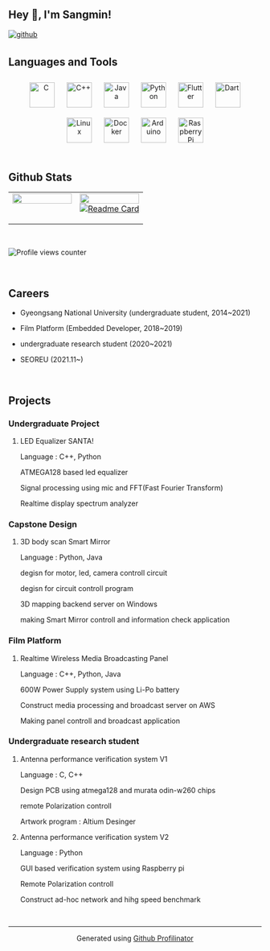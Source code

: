 ## Hey 👋, I'm Sangmin!  
  

<a href="https://github.com/happycucmber" target="_blank">
<img src=https://img.shields.io/badge/github-%2324292e.svg?&style=for-the-badge&logo=github&logoColor=white alt=github style="margin-bottom: 5px;" />
</a>  
  

<br/>  


## Languages and Tools  
<div align="center">  
<img style="margin: 10px" src="https://profilinator.rishav.dev/skills-assets/c-original.svg" alt="C" height="50" />  
<img style="margin: 10px" src="https://profilinator.rishav.dev/skills-assets/cplusplus-original.svg" alt="C++" height="50" />  
<img style="margin: 10px" src="https://profilinator.rishav.dev/skills-assets/java-original-wordmark.svg" alt="Java" height="50" />  
<img style="margin: 10px" src="https://profilinator.rishav.dev/skills-assets/python-original.svg" alt="Python" height="50" />  
<img style="margin: 10px" src="https://profilinator.rishav.dev/skills-assets/flutterio-icon.svg" alt="Flutter" height="50" />  
<img style="margin: 10px" src="https://profilinator.rishav.dev/skills-assets/dartlang-icon.svg" alt="Dart" height="50" />  
<img style="margin: 10px" src="https://profilinator.rishav.dev/skills-assets/linux-original.svg" alt="Linux" height="50" />  
<img style="margin: 10px" src="https://profilinator.rishav.dev/skills-assets/docker-original-wordmark.svg" alt="Docker" height="50" />  
<img style="margin: 10px" src="https://profilinator.rishav.dev/skills-assets/arduino.png" alt="Arduino" height="50" />  
<img style="margin: 10px" src="https://profilinator.rishav.dev/skills-assets/raspberrypi.png" alt="Raspberry Pi" height="50" />  
</div>  

<br/>  


## Github Stats  
<table><tr><td valign="top" width="50%">

<img src="https://github-readme-stats.vercel.app/api?username=happycucumber&show_icons=true&count_private=true&hide_border=true" align="left" style="width: 100%" />

</td><td valign="top" width="50%">

<img src="https://github-readme-stats.vercel.app/api/top-langs/?username=happycucumber&hide_border=true&layout=compact" align="left" style="width: 100%" />

[![Readme Card](https://github-readme-stats.vercel.app/api/pin/?username=happycucumber&hide_border=true&layout=compact)](https://github.com/anuraghazra/github-readme-stats)
</td></tr></table>  

<br/>  

![Profile views counter](https://komarev.com/ghpvc/?username=happycucumber&&style=flat-square)  


<br/>  

## Careers  
  

- Gyeongsang National University (undergraduate student, 2014~2021)  
  

- Film Platform (Embedded Developer, 2018~2019)  
  

- undergraduate research student (2020~2021)  
  

- SEOREU (2021.11~)  
  

  
  

<br/>  

## Projects  
  

### Undergraduate Project

1. LED Equalizer SANTA!

      Language : C++, Python

      ATMEGA128 based led equalizer

      Signal processing using mic and FFT(Fast Fourier Transform)

      Realtime display spectrum analyzer

     
  
  

### Capstone Design

1. 3D body scan Smart Mirror

      Language : Python, Java

      degisn for motor, led, camera controll circuit

      degisn for circuit controll program

      3D mapping backend server on Windows

     making Smart Mirror controll and information check application  
  

### Film Platform


        
  

1. Realtime Wireless Media Broadcasting Panel

      Language : C++, Python, Java

      600W Power Supply system using Li-Po battery

      Construct media processing and broadcast server on AWS 

      Making panel controll and broadcast application  
  

### Undergraduate research student

 1. Antenna performance verification system V1

      Language : C, C++

      Design PCB using atmega128 and murata odin-w260 chips

      remote Polarization controll 

      Artwork program : Altium Desinger 

 2. Antenna performance verification system V2

      Language : Python
  
      GUI based verification system using Raspberry pi

      Remote Polarization controll 

      Construct ad-hoc network and hihg speed benchmark

        

<br />

----
<div align="center">Generated using <a href="https://profilinator.rishav.dev/" target="_blank">Github Profilinator</a></div>
